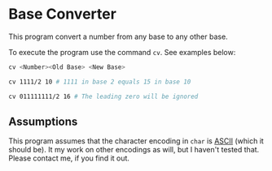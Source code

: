 # Base Converter

This program convert a number from any base to any other base.

To execute the program use the command `cv`. See examples below:

```sh
cv <Number><Old Base> <New Base>

cv 1111/2 10 # 1111 in base 2 equals 15 in base 10

cv 011111111/2 16 # The leading zero will be ignored
```

## Assumptions

This program assumes that the character encoding in `char` is [ASCII](https://en.wikipedia.org/wiki/ASCII) (which it should be). It my work on other encodings as will, but I haven't tested that. Please contact me, if you find it out.